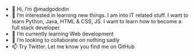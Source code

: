 - 👋 Hi, I’m @madgododin
- 👀 I’m interested in learning new things. I am into IT related stuff. I want to learn Python, Java, HTML & CSS, JS. I want to learn how to become a full stack developer.  
- 🌱 I’m currently learning Web development 
- 💞️ I’m looking to collaborate on nothing sadly
- 📫 Try Twitter. Let me know you find me on GitHub

<!---
madgododin/madgododin is a ✨ special ✨ repository because its `README.md` (this file) appears on your GitHub profile.
You can click the Preview link to take a look at your changes.
--->
